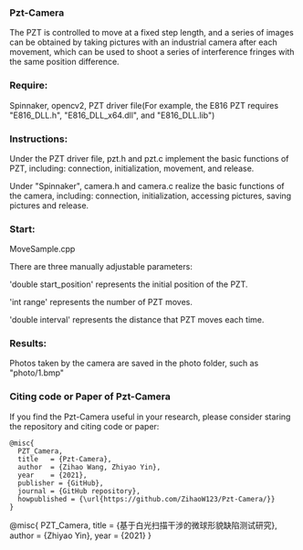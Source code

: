 ### Pzt-Camera
The PZT is controlled to move at a fixed step length, and a series of images can be obtained by taking pictures with an industrial camera after each movement, which can be used to shoot a series of interference fringes with the same position difference.

### Require:

Spinnaker, opencv2, PZT driver file(For example, the E816 PZT requires "E816_DLL.h", "E816_DLL_x64.dll", and "E816_DLL.lib")

### Instructions:

Under the PZT driver file, pzt.h and pzt.c implement the basic functions of PZT, including: connection, initialization, movement, and release.

Under "Spinnaker", camera.h and camera.c realize the basic functions of the camera, including: connection, initialization, accessing pictures, saving pictures and release.

### Start:

MoveSample.cpp

There are three manually adjustable parameters:

'double start_position' represents the initial position of the PZT.

'int range' represents the number of PZT moves.

'double interval' represents the distance that PZT moves each time.

### Results:

Photos taken by the camera are saved in the photo folder, such as "photo/1.bmp"


### Citing code or Paper of Pzt-Camera
If you find the Pzt-Camera useful in your research, please consider staring the repository and citing code or paper:
```
@misc{
  PZT_Camera,
  title   = {Pzt-Camera},
  author  = {Zihao Wang, Zhiyao Yin},
  year    = {2021},
  publisher = {GitHub},
  journal = {GitHub repository},
  howpublished = {\url{https://github.com/ZihaoW123/Pzt-Camera/}}
}
```

@misc{
  PZT_Camera,
  title   = {基于白光扫描干涉的微球形貌缺陷测试研究},
  author  = {Zhiyao Yin},
  year    = {2021}
}
```
